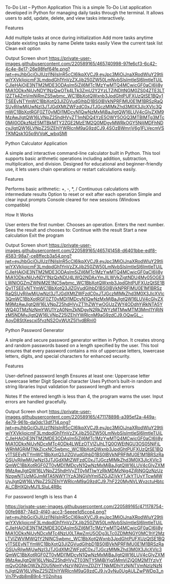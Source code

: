 
To-Do List – Python Application
This is a simple To-Do List application developed in Python for managing daily tasks through the terminal. It allows users to add, update, delete, and view tasks interactively.

Features

Add multiple tasks at once during initialization
Add more tasks anytime
Update existing tasks by name
Delete tasks easily
View the current task list
Clean exit option

Output Screen short
https://private-user-images.githubusercontent.com/220589165/465740998-97fe6cf3-6c42-4c4e-8e17-26e98fef64fe.png?jwt=eyJhbGciOiJIUzI1NiIsInR5cCI6IkpXVCJ9.eyJpc3MiOiJnaXRodWIuY29tIiwiYXVkIjoicmF3LmdpdGh1YnVzZXJjb250ZW50LmNvbSIsImtleSI6ImtleTUiLCJleHAiOjE3NTM2MDE3ODAsIm5iZiI6MTc1MzYwMTQ4MCwicGF0aCI6Ii8yMjA1ODkxNjUvNDY1NzQwOTk4LTk3ZmU2Y2YzLTZjNDItNGM0ZS04ZTE3LTI2ZTk4ZmVmNjRmZS5wbmc_WC1BbXotQWxnb3JpdGhtPUFXUzQtSE1BQy1TSEEyNTYmWC1BbXotQ3JlZGVudGlhbD1BS0lBVkNPRFlMU0E1M1BRSzRaQSUyRjIwMjUwNzI3JTJGdXMtZWFzdC0xJTJGczMlMkZhd3M0X3JlcXVlc3QmWC1BbXotRGF0ZT0yMDI1MDcyN1QwNzMxMjBaJlgtQW16LUV4cGlyZXM9MzAwJlgtQW16LVNpZ25hdHVyZT1mNDQ4YzE5OWY5OGQ3MTBlMTg3MTc0MjI0ODkzNzE5MTBkMTY2ZGE2MzE1M2Q0MDgyMWRkOGY5NjljMDFhNDcyJlgtQW16LVNpZ25lZEhlYWRlcnM9aG9zdCJ9.4SOzBWmrjV6g1FLVecmVSTKMQsk1G5p9VVqK_wbqSMI

Python Calculator Application

A simple and interactive command-line calculator built in Python. This tool supports basic arithmetic operations including addition, subtraction, multiplication, and division. Designed for educational and beginner-friendly use, it lets users chain operations or restart calculations easily.

Features

Performs basic arithmetic: +, -, *, /
Continuous calculations with intermediate results
Option to reset or exit after each operation
Simple and clear input prompts
Console cleared for new sessions (Windows compatible)

How It Works

User enters the first number.
Chooses an operation.
Enters the next number.
Sees the result and chooses to:
Continue with the result
Start a new calculation
Exit the program

Output Screen short
https://private-user-images.githubusercontent.com/220589165/465741458-d6401bbe-edf8-4583-98a7-ce8ffecb3a54.png?jwt=eyJhbGciOiJIUzI1NiIsInR5cCI6IkpXVCJ9.eyJpc3MiOiJnaXRodWIuY29tIiwiYXVkIjoicmF3LmdpdGh1YnVzZXJjb250ZW50LmNvbSIsImtleSI6ImtleTUiLCJleHAiOjE3NTM2MDE3ODAsIm5iZiI6MTc1MzYwMTQ4MCwicGF0aCI6Ii8yMjA1ODkxNjUvNDY1NzQxNDU4LWQ2NDAxYmJlLWVkZjgtNDU4My05OGE3LWNlOGZmZWNiM2E1NC5wbmc_WC1BbXotQWxnb3JpdGhtPUFXUzQtSE1BQy1TSEEyNTYmWC1BbXotQ3JlZGVudGlhbD1BS0lBVkNPRFlMU0E1M1BRSzRaQSUyRjIwMjUwNzI3JTJGdXMtZWFzdC0xJTJGczMlMkZhd3M0X3JlcXVlc3QmWC1BbXotRGF0ZT0yMDI1MDcyN1QwNzMxMjBaJlgtQW16LUV4cGlyZXM9MzAwJlgtQW16LVNpZ25hdHVyZT1hZWYwOGUzZWY4ODdhYjRkNTA5YWQ4OTMzNzNmYWU1YzA0NmZkNDgyN2RkZWYzMTMwMTM3MmI1YjRiNzM5NDMyJlgtQW16LVNpZ25lZEhlYWRlcnM9aG9zdCJ9.OQwGL_-AoyD8StXescxi5fvzNS2OxWUtZ5I1vdBRnI0


Python Password Generator

A simple and secure password generator written in Python. It creates strong and random passwords based on a length specified by the user. This tool ensures that every password contains a mix of uppercase letters, lowercase letters, digits, and special characters for enhanced security.

Features

User-defined password length
Ensures at least one:
Uppercase letter
Lowercase letter
Digit
Special character
Uses Python’s built-in random and string libraries
Input validation for password length and errors

Notes
If the entered length is less than 4, the program warns the user.
Input errors are handled gracefully.

Output Screen short
https://private-user-images.githubusercontent.com/220589165/471178898-a395ef2a-449a-4e79-961b-da0dc13df714.png?jwt=eyJhbGciOiJIUzI1NiIsInR5cCI6IkpXVCJ9.eyJpc3MiOiJnaXRodWIuY29tIiwiYXVkIjoicmF3LmdpdGh1YnVzZXJjb250ZW50LmNvbSIsImtleSI6ImtleTUiLCJleHAiOjE3NTM2MDE3ODAsIm5iZiI6MTc1MzYwMTQ4MCwicGF0aCI6Ii8yMjA1ODkxNjUvNDcxMTc4ODk4LWEzOTVlZjJhLTQ0OWEtNGU3OS05NjFiLWRhMGRjMTNkZjcxNC5wbmc_WC1BbXotQWxnb3JpdGhtPUFXUzQtSE1BQy1TSEEyNTYmWC1BbXotQ3JlZGVudGlhbD1BS0lBVkNPRFlMU0E1M1BRSzRaQSUyRjIwMjUwNzI3JTJGdXMtZWFzdC0xJTJGczMlMkZhd3M0X3JlcXVlc3QmWC1BbXotRGF0ZT0yMDI1MDcyN1QwNzMxMjBaJlgtQW16LUV4cGlyZXM9MzAwJlgtQW16LVNpZ25hdHVyZT0yMTIwYzRkMDMzNjg4ZjRiNGQzNzUzNzgwNTUzMGJmMTA5NWY1YzA3NGVhYmI5ZGJlZjVkYTJkYTUyYTcwMWUyJlgtQW16LVNpZ25lZEhlYWRlcnM9aG9zdCJ9.7hF220MyNVLWvzctuHbtcAi_CBHXQlvMJ1LSIuL4RBc

For password length is less than 4

https://private-user-images.githubusercontent.com/220589165/471178754-00fe9887-74d3-4f40-acc3-5eeee1d5cce4.png?jwt=eyJhbGciOiJIUzI1NiIsInR5cCI6IkpXVCJ9.eyJpc3MiOiJnaXRodWIuY29tIiwiYXVkIjoicmF3LmdpdGh1YnVzZXJjb250ZW50LmNvbSIsImtleSI6ImtleTUiLCJleHAiOjE3NTM2MDE3ODAsIm5iZiI6MTc1MzYwMTQ4MCwicGF0aCI6Ii8yMjA1ODkxNjUvNDcxMTc4NzU0LTAwZmU5ODg3LTc0ZDMtNGY0MC1hY2MzLTVlZWVlMWQ1Y2NlNC5wbmc_WC1BbXotQWxnb3JpdGhtPUFXUzQtSE1BQy1TSEEyNTYmWC1BbXotQ3JlZGVudGlhbD1BS0lBVkNPRFlMU0E1M1BRSzRaQSUyRjIwMjUwNzI3JTJGdXMtZWFzdC0xJTJGczMlMkZhd3M0X3JlcXVlc3QmWC1BbXotRGF0ZT0yMDI1MDcyN1QwNzMxMjBaJlgtQW16LUV4cGlyZXM9MzAwJlgtQW16LVNpZ25hdHVyZT03NTY5MjBiYjg5MmViZjQ0M2M1YzIyYmQyOGNkOWZkZDU5NmYyNzVjNGVmZDZlYTNkMDhjYzNjNTVmNzIzNzNhJlgtQW16LVNpZ25lZEhlYWRlcnM9aG9zdCJ9.jv3vNu0UgAULZwPWDp3_nVn7Pvdb8mB9r4-Y02njhss
